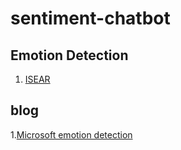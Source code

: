 # sentiment-chatbot

Emotion Detection
------
1. [ISEAR](http://emotion-research.net/wiki/Databases)

blog
------
1.[Microsoft emotion detection](https://www.microsoft.com/developerblog/real-life-code/2015/11/30/Emotion-Detection-and-Recognition-from-Text-using-Deep-Learning.html)

